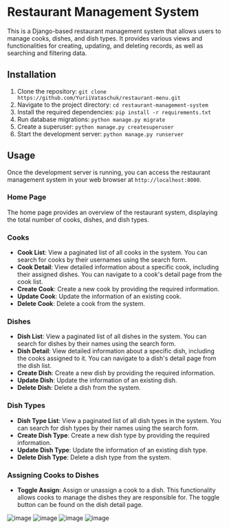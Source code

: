 # Restaurant Management System

This is a Django-based restaurant management system that allows users to manage cooks, dishes, and dish types. It provides various views and functionalities for creating, updating, and deleting records, as well as searching and filtering data.

## Installation

1. Clone the repository: `git clone https://github.com/YuriiVataschuk/restaurant-menu.git`
2. Navigate to the project directory: `cd restaurant-management-system`
3. Install the required dependencies: `pip install -r requirements.txt`
4. Run database migrations: `python manage.py migrate`
5. Create a superuser: `python manage.py createsuperuser`
6. Start the development server: `python manage.py runserver`

## Usage

Once the development server is running, you can access the restaurant management system in your web browser at `http://localhost:8000`.

### Home Page

The home page provides an overview of the restaurant system, displaying the total number of cooks, dishes, and dish types.

### Cooks

- **Cook List**: View a paginated list of all cooks in the system. You can search for cooks by their usernames using the search form.
- **Cook Detail**: View detailed information about a specific cook, including their assigned dishes. You can navigate to a cook's detail page from the cook list.
- **Create Cook**: Create a new cook by providing the required information.
- **Update Cook**: Update the information of an existing cook.
- **Delete Cook**: Delete a cook from the system.

### Dishes

- **Dish List**: View a paginated list of all dishes in the system. You can search for dishes by their names using the search form.
- **Dish Detail**: View detailed information about a specific dish, including the cooks assigned to it. You can navigate to a dish's detail page from the dish list.
- **Create Dish**: Create a new dish by providing the required information.
- **Update Dish**: Update the information of an existing dish.
- **Delete Dish**: Delete a dish from the system.

### Dish Types

- **Dish Type List**: View a paginated list of all dish types in the system. You can search for dish types by their names using the search form.
- **Create Dish Type**: Create a new dish type by providing the required information.
- **Update Dish Type**: Update the information of an existing dish type.
- **Delete Dish Type**: Delete a dish type from the system.

### Assigning Cooks to Dishes

- **Toggle Assign**: Assign or unassign a cook to a dish. This functionality allows cooks to manage the dishes they are responsible for. The toggle button can be found on the dish detail page.


![image](https://github.com/YuriiVataschuk/restaurant-menu/assets/88705381/79d38e88-faca-4599-a148-51c0b8e1a58e)
![image](https://github.com/YuriiVataschuk/restaurant-menu/assets/88705381/b940c2e1-9e3e-4c40-a33a-41c64ddfd9b5)
![image](https://github.com/YuriiVataschuk/restaurant-menu/assets/88705381/0c0c2e26-307f-4cbe-96d7-46dfc4732313)
![image](https://github.com/YuriiVataschuk/restaurant-menu/assets/88705381/230cbc99-c343-4d59-9002-52db7f897753)



